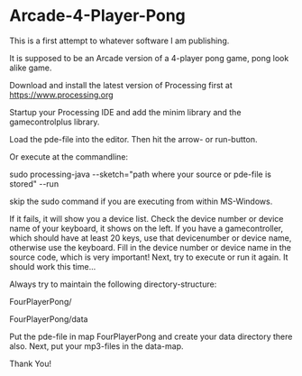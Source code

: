 # Arcade-4-Player-Pong

This is a first attempt to whatever software I am publishing.

It is supposed to be an Arcade version of a 4-player pong game, pong look alike game.

Download and install the latest version of Processing first at https://www.processing.org

Startup your Processing IDE and add the minim library and the gamecontrolplus library.

Load the pde-file into the editor. Then hit the arrow- or run-button.

Or execute at the commandline:

sudo processing-java --sketch="path where your source or pde-file is stored" --run

skip the sudo command if you are executing from within MS-Windows.

If it fails, it will show you a device list. Check the device number or device name of your keyboard, it shows on the left.
If you have a gamecontroller, which should have at least 20 keys, use that devicenumber or device name, otherwise use the keyboard.
Fill in the device number or device name in the source code, which is very important! Next, try to execute or run it again.
It should work this time...

Always try to maintain the following directory-structure:

FourPlayerPong/

FourPlayerPong/data

Put the pde-file in map FourPlayerPong and create your data directory there also. Next, put your mp3-files in the data-map.

Thank You!
